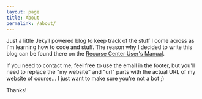 ```yaml
---
layout: page
title: About
permalink: /about/
---
```


Just a little Jekyll powered blog to keep track of the stuff I come across as I'm learning how to code and stuff. The reason why I decided to write this blog can be found there on the [Recurse Center User's Manual][1].

If you need to contact me, feel free to use the email in the footer, but you'll need to replace the "my website" and "url" parts with the actual URL of my website of course… I just want to make sure you're not a bot ;)

Thanks!

[1]:https://www.recurse.com/manual#sec-principles
